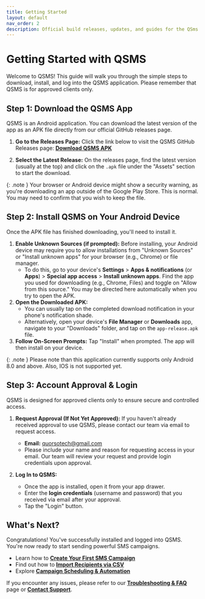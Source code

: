 ```yaml
---
title: Getting Started
layout: default
nav_order: 2
description: Official build releases, updates, and guides for the QSms app — your solution for reliable SMS campaigns.
---
```


# Getting Started with QSMS

Welcome to QSMS! This guide will walk you through the simple steps to download, install, and log into the QSMS application. Please remember that QSMS is for approved clients only.

## Step 1: Download the QSMS App

QSMS is an Android application. You can download the latest version of the app as an APK file directly from our official GitHub releases page.

1.  **Go to the Releases Page:** Click the link below to visit the QSMS GitHub Releases page:
    [**Download QSMS APK**](https://github.com/Partha11/qsms-builds/releases)

2.  **Select the Latest Release:** On the releases page, find the latest version (usually at the top) and click on the `.apk` file under the "Assets" section to start the download.

{: .note }
Your browser or Android device might show a security warning, as you're downloading an app outside of the Google Play Store. This is normal. You may need to confirm that you wish to keep the file.

## Step 2: Install QSMS on Your Android Device

Once the APK file has finished downloading, you'll need to install it.

1.  **Enable Unknown Sources (if prompted):** Before installing, your Android device may require you to allow installations from "Unknown Sources" or "Install unknown apps" for your browser (e.g., Chrome) or file manager.
    * To do this, go to your device's **Settings** > **Apps & notifications** (or **Apps**) > **Special app access** > **Install unknown apps**. Find the app you used for downloading (e.g., Chrome, Files) and toggle on "Allow from this source." You may be directed here automatically when you try to open the APK.
2.  **Open the Downloaded APK:**
    * You can usually tap on the completed download notification in your phone's notification shade.
    * Alternatively, open your device's **File Manager** or **Downloads** app, navigate to your "Downloads" folder, and tap on the `app-release.apk` file.
3.  **Follow On-Screen Prompts:** Tap "Install" when prompted. The app will then install on your device.
   
{: .note }
Please note than this application currently supports only Android 8.0 and above. Also, IOS is not supported yet.

## Step 3: Account Approval & Login

QSMS is designed for approved clients only to ensure secure and controlled access.

1.  **Request Approval (If Not Yet Approved):** If you haven't already received approval to use QSMS, please contact our team via email to request access.
    * **Email:** [quorsotech@gmail.com](mailto:quorsotech@gmail.com)
    * Please include your name and reason for requesting access in your email. Our team will review your request and provide login credentials upon approval.

2.  **Log In to QSMS:**
    * Once the app is installed, open it from your app drawer.
    * Enter the **login credentials** (username and password) that you received via email after your approval.
    * Tap the "Login" button.

## What's Next?

Congratulations! You've successfully installed and logged into QSMS. You're now ready to start sending powerful SMS campaigns.

* Learn how to [**Create Your First SMS Campaign**](campaigns.html)
* Find out how to [**Import Recipients via CSV**](receipients.html)
* Explore [**Campaign Scheduling & Automation**](campaigns.html)

If you encounter any issues, please refer to our [**Troubleshooting & FAQ**](troubleshooting.html) page or [**Contact Support**](support.html).